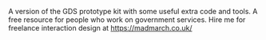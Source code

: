 A version of the GDS prototype kit with some useful extra code and tools. A free resource for people who work on government services. 
Hire me for freelance interaction design at https://madmarch.co.uk/
